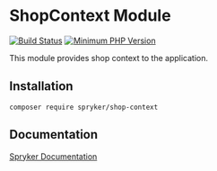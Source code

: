 # ShopContext Module
[![Build Status](https://travis-ci.org/spryker/shop-context.svg)](https://travis-ci.org/spryker/shop-context)
[![Minimum PHP Version](https://img.shields.io/badge/php-%3E%3D%207.2-8892BF.svg)](https://php.net/)

This module provides shop context to the application.

## Installation

```
composer require spryker/shop-context
```

## Documentation

[Spryker Documentation](https://academy.spryker.com/developing_with_spryker/module_guide/modules.html)
